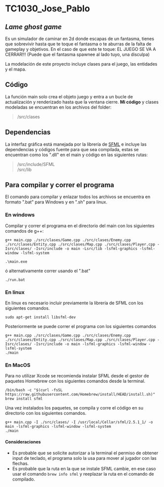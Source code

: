 # TC1030_Jose_Pablo

## _Lame ghost game_ 
Es un simulador de caminar en 2d donde escapas de un fantasma, 
tienes que sobrevivir hasta que te toque el fantasma o te aburras de la falta de gameplay y objetivos.
En el caso de que este te toque: EL JUEGO SE VA A CERRAR!!! (Puede que el fantasma spawnee al lado tuyo, una disculpa)

La modelación de este proyecto incluye clases para el juego, las entidades y el mapa.

## Código
La función main solo crea el objeto juego y entra a un bucle de actualización y renderizado hasta que la ventana cierre. **Mi código** y clases modeladas se encuentran en los archivos del folder:

>/src/clases


## Dependencias
La interfaz gráfica está manejada por la librería de 
[SFML](https://www.sfml-dev.org/) e incluye las dependencias y códigos fuente 
para que sea compilada, estas se encuentran como los ".dll" en el main y código en las siguientes rutas:

>/src/include/SFML\
>/src/lib


## Para compilar y correr el programa
El comando para compilar y enlazar todos los archivos se encuentra en formato ".bat" para Windows y en ".sh" para linux.
### En windows
Compilar y correr el programa en el directorio del main con los siguientes comandos de g++:
```
g++ main.cpp ./src/clases/Game.cpp ./src/clases/Enemy.cpp ./src/clases/Entity.cpp ./src/clases/Map.cpp ./src/clases/Player.cpp -Isrc/clases/ -Isrc/include -o main -Lsrc/lib -lsfml-graphics -lsfml-window -lsfml-system

.\main.exe
```
ó alternativamente correr usando el ".bat"
```
./run.bat
```
### En linux
En linux es necesario incluir previamente la librería de SFML con los siguientes comandos.
```
sudo apt-get install libsfml-dev
```
Posteriormente se puede correr el programa con los siguientes comandos 
```
g++ main.cpp ./src/clases/Game.cpp ./src/clases/Enemy.cpp ./src/clases/Entity.cpp ./src/clases/Map.cpp ./src/clases/Player.cpp -Isrc/clases/ -Isrc/include -o main -lsfml-graphics -lsfml-window -lsfml-system
./main
```
### En MacOS 
Para no utilizar Xcode se recomienda instalar SFML desde el gestor de paquetes Homebrew con los siguientes comandos desde la terminal.
```
/bin/bash -c "$(curl -fsSL https://raw.githubusercontent.com/Homebrew/install/HEAD/install.sh)"
brew install sfml
```
Una vez instalados los paquetes, se compila y corre el código en su directorio con los siguientes comandos.
```
g++ main.cpp -I ./src/clases/ -I /usr/local/Cellar/sfml/2.5.1_1/ -o main -lsfml-graphics -lsfml-window -lsfml-system
./main
```
#### Consideraciones
* Es probable que se solicite autorizar a la terminal el permiso de obtener input de teclado, el programa solo la usa para mover al jugador con las flechas.
* Es probable que la ruta en la que se instale SFML cambie, en ese caso usar el comando `brew info sfml` y reeplazar la ruta en el comando de compilado.



